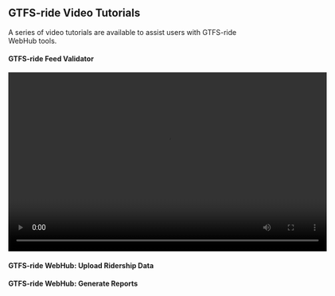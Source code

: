 ## GTFS-ride Video Tutorials
A series of video tutorials are available to assist users with GTFS-ride WebHub tools.

#### GTFS-ride Feed Validator
<video src="videos/FeedValidator_Tutorial.mp4" width="640" height="360" controls preload></video>

#### GTFS-ride WebHub: Upload Ridership Data

#### GTFS-ride WebHub: Generate Reports
